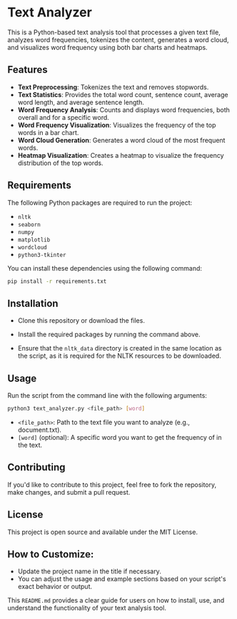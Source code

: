 # Text Analyzer

This is a Python-based text analysis tool that processes a given text file, analyzes word frequencies, tokenizes the content, generates a word cloud, and visualizes word frequency using both bar charts and heatmaps.

## Features
- **Text Preprocessing**: Tokenizes the text and removes stopwords.
- **Text Statistics**: Provides the total word count, sentence count, average word length, and average sentence length.
- **Word Frequency Analysis**: Counts and displays word frequencies, both overall and for a specific word.
- **Word Frequency Visualization**: Visualizes the frequency of the top words in a bar chart.
- **Word Cloud Generation**: Generates a word cloud of the most frequent words.
- **Heatmap Visualization**: Creates a heatmap to visualize the frequency distribution of the top words.

## Requirements

The following Python packages are required to run the project:

- `nltk`
- `seaborn`
- `numpy`
- `matplotlib`
- `wordcloud`
- `python3-tkinter`

You can install these dependencies using the following command:

```bash
pip install -r requirements.txt
```

## Installation
- Clone this repository or download the files.

- Install the required packages by running the command above.

- Ensure that the `nltk_data` directory is created in the same location as the script, as it is required for the NLTK resources to be downloaded.

## Usage
Run the script from the command line with the following arguments:

```bash
python3 text_analyzer.py <file_path> [word]
```

- `<file_path>`: Path to the text file you want to analyze (e.g., document.txt).
- `[word]` (optional): A specific word you want to get the frequency of in the text.

## Contributing
If you'd like to contribute to this project, feel free to fork the repository, make changes, and submit a pull request.

## License
This project is open source and available under the MIT License.

## How to Customize:
- Update the project name in the title if necessary.
- You can adjust the usage and example sections based on your script's exact behavior or output.

This `README.md` provides a clear guide for users on how to install, use, and understand the functionality of your text analysis tool.





